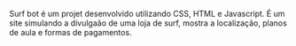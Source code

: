 Surf bot é um projet desenvolvido utilizando CSS, HTML e Javascript.
É um site simulando a divulgaão de uma loja de surf, mostra a localização, planos de aula e formas de pagamentos.
